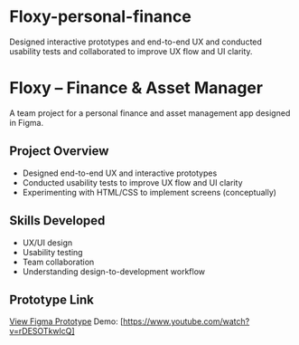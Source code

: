 # Floxy-personal-finance
Designed interactive prototypes and end-to-end UX and conducted usability tests and collaborated to improve UX flow and UI clarity. 
# Floxy – Finance & Asset Manager

A team project for a personal finance and asset management app designed in Figma.

## Project Overview
- Designed end-to-end UX and interactive prototypes
- Conducted usability tests to improve UX flow and UI clarity
- Experimenting with HTML/CSS to implement screens (conceptually)

## Skills Developed
- UX/UI design
- Usability testing
- Team collaboration
- Understanding design-to-development workflow

## Prototype Link
[View Figma Prototype]((https://www.figma.com/proto/THpi4uHN1vX1YJdl94SoOd/Flox?node-id=396-1365&t=7tI1ne9oblebl6CV-1&scaling=scale-down&content-scaling=fixed&page-id=23%3A4&starting-point-node-id=23%3A5&show-proto-sidebar=1))
Demo: [https://www.youtube.com/watch?v=rDESOTkwlcQ]
